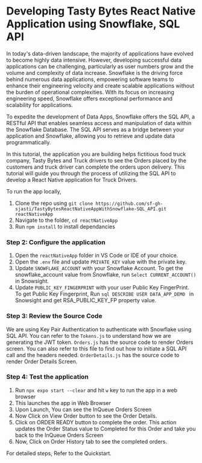 # Developing Tasty Bytes React Native Application using Snowflake, SQL API
In today's data-driven landscape, the majority of applications have evolved to become highly data intensive. However, developing successful data applications can be challenging, particularly as user numbers grow and the volume and complexity of data increase. Snowflake is the driving force behind numerous data applications, empowering software teams to enhance their engineering velocity and create scalable applications without the burden of operational complexities. With its focus on increasing engineering speed, Snowflake offers exceptional performance and scalability for applications. 

To expedite the development of Data Apps, Snowflake offers the SQL API, a RESTful API that enables seamless access and manipulation of data within the Snowflake Database. The SQL API serves as a bridge between your application and Snowflake, allowing you to retrieve and update data programmatically.

In this tutorial, the application you are building helps fictitious food truck company, Tasty Bytes and Truck drivers to see the Orders placed by the customers and truck driver can complete the orders upon delivery. This tutorial will guide you through the process of utilizing the SQL API to develop a React Native application for Truck Drivers. 

To run the app locally,

1. Clone the repo using ``` git clone https://github.com/sf-gh-sjasti/TastyBytesReactNativeAppWithSnowflake-SQL_API.git reactNativeApp ```
2. Navigate to the folder, ``` cd reactNativeApp ```
3. Run ``` npm install ``` to install dependancies

### Step 2: Configure the application
1. Open the ``` reactNativeApp ``` folder in VS Code or IDE of your choice.
2. Open the ``` .env ``` file and update ``` PRIVATE_KEY ``` value with the private key. 
3. Update ``` SNOWFLAKE_ACCOUNT ``` with your Snowflake Account. To get the snowflake_account value from Snowflake, run ``` Select CURRENT_ACCOUNT() ``` in Snowsight. 
4. Update ``` PUBLIC_KEY_FINGERPRINT ``` with your user Public Key FingerPrint. To get Public Key Fingerprint, Run ```sql DESCRIBE USER DATA_APP_DEMO ``` in Snowsight and get RSA_PUBLIC_KEY_FP property value.

### Step 3: Review the Source Code
We are using Key Pair Authentication to authenticate with Snowflake using SQL API. You can refer to the ``` Tokens.js ``` to understand how we are generating the JWT token. ``` Orders.js ``` has the source code to render Orders screen. You can also refer to this file to find out how to initiate a SQL API call and the headers needed. ``` OrderDetails.js ``` has the source code to render Order Details Screen.

### Step 4: Test the application
1. Run ``` npx expo start --clear ``` and hit ``` w ``` key to run the app in a web browser
2. This launches the app in Web Browser
3. Upon Launch, You can see the InQueue Orders Screen
4. Now Click on View Order button to see the Order Details.
5. Click on ORDER READY button to complete the order. This action updates the Order Status value to Completed for this Order and take you back to the InQueue Orders Screen
6. Now, Click on Order History tab to see the completed orders.

For detailed steps, Refer to the Quickstart.

